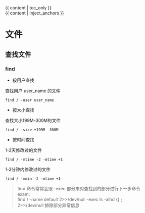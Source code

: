 <div>
  <div id="table-of-contents">
    {{ content | toc_only }}
  </div>
  <div id="markdown-content">
    {{ content | inject_anchors }}
  </div>
</div>

# 文件
## 查找文件
### find
* 按用户查找

查找用户 user_name 的文件

`find / -user user_name`

* 按大小查找

查找大小199M-300M的文件

`find / -size +199M -300M`

* 按时间查找

1-2天修改过的文件

`find / -mtime -2 -mtime +1`

1-2分钟内修改过的文件

`find / -mmin -2 -mtime +1`

> find 命令常常会跟 -exec 部分来对查找到的部分进行下一步命令<br>
> exam:<br>
> find / -name default 2>>/dev/null -exec ls -alhd {} \; <br>
> 2>>/dev/null 排除部分异常信息


